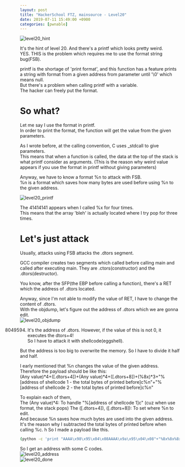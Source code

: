```yaml
---
layout: post
title: "HackerSchool FTZ, mainsource - Level20"
date: 2019-07-11 15:49:00 +0900
categories: [pwnable]
---
```


![level20_hint](https://1.bp.blogspot.com/-VEWNu84h4yU/XSVQREE3fnI/AAAAAAAAURA/CiVaKRVi5XMVNEyraZzRn-imn2iCF_30QCLcBGAs/s1600/Screen%2BShot%2B2019-07-10%2Bat%2B11.40.54.png)

It's the hint of level 20. And there's a printf which looks pretty weird.  
YES. THIS is the problem which requires me to use the format string bug(FSB).

printf is the shortage of 'print format', and this function has a feature prints a string with format from a given address from parameter until '\0' which means null.  
But there's a problem when calling printf with a variable.  
The hacker can freely put the format.

# So what?

Let me say I use the format in printf.  
In order to print the format, the function will get the value from the given parameters.

As I wrote before, at the calling convention, C uses \_stdcall to give parameters.  
This means that when a function is called, the data at the top of the stack is what printf consider as arguments. (This is the reason why weird value appears if you use the format in printf without giving parameters)

Anyway, we have to know a format %n to attack with FSB.  
%n is a format which saves how many bytes are used before using %n to the given address.

![level20_printf](https://1.bp.blogspot.com/-h741Ey88kno/XSdeQFVSD0I/AAAAAAAAUSw/NwGlh8Yp2o4MAmWjOGyip2xyp8Spnp9kQCLcBGAs/s1600/Screen%2BShot%2B2019-07-12%2Bat%2B01.05.03.png)

The 41414141 appears when I called %x for four times.  
This means that the array 'bleh' is actually located where I try pop for three times.

# Let's just attack

Usually, attacks using FSB attacks the .dtors segment.

GCC compiler creates two segments which called before calling main and called after executing main. They are .ctors(constructor) and the .dtors(destructor).

You know, after the SFP(the EBP before calling a function), there's a RET which the address of .dtors located.

Anyway, since I'm not able to modify the value of RET, I have to change the content of .dtors.  
With the objdump, let's figure out the address of .dtors which we are gonna edit.  
![level20_objdump](https://1.bp.blogspot.com/-riZz8KsREto/XSdnh2-rfjI/AAAAAAAAUTE/6D8mF6Dwu6kjr_xNSVv3sf6-m7gPxxm8ACLcBGAs/s1600/Screen%2BShot%2B2019-07-12%2Bat%2B01.44.35.png)

8049594.  It's the address of .dtors. However, if the value of this is not 0, it executes the dtors+4!  
          So I have to attack it with shellcode(eggshell).

But the address is too big to overwrite the memory. So I have to divide it half and half.

I early mentioned that %n changes the value of the given address. Therefore the payload should be like this:  
(Any value)*4+([.dtors+4])+(Any value)*4+([.dtors+8])+(%8x)\*3+"%[address of shellcode 1 - the total bytes of printed before]c%n"+"%[address of shellcode 2 - the total bytes of printed before]c%n"

To explain each of them,  
The (Any value)\*4: To handle "%[address of shellcode 1]c" (cuz when use format, the stack pops)
The ([.dtors+4]), ([.dtors+8]): To set where %n to edit.  
And because %n saves how much bytes are used into the given address. It's the reason why I subtracted the total bytes of printed before when calling %c.
h
So I made a payload like this.

```bash
(python -c 'print "AAAA\x98\x95\x04\x08AAAA\x9a\x95\x04\x08"+"%8x%8x%8x"+"%[address 1]c%n"+"%[address 2]c%n"'; cat)|./attackme​
```

So I get an address with some C codes.  
![level20_address](https://1.bp.blogspot.com/-fdMKCZFyNyo/XSdzKOgIo6I/AAAAAAAAUTQ/BzOkxppXSbcaKEaboc8mwhrVV9KrQdAJACLcBGAs/s1600/Screen%2BShot%2B2019-07-12%2Bat%2B02.31.20.png)  
![level20_done](https://1.bp.blogspot.com/-EeptMJPJNHk/XSdzO2t8D8I/AAAAAAAAUTU/wU6B8h2SV1oemLJt38N2unrJNOl4StXrgCLcBGAs/s1600/Screen%2BShot%2B2019-07-12%2Bat%2B02.34.03.png)
